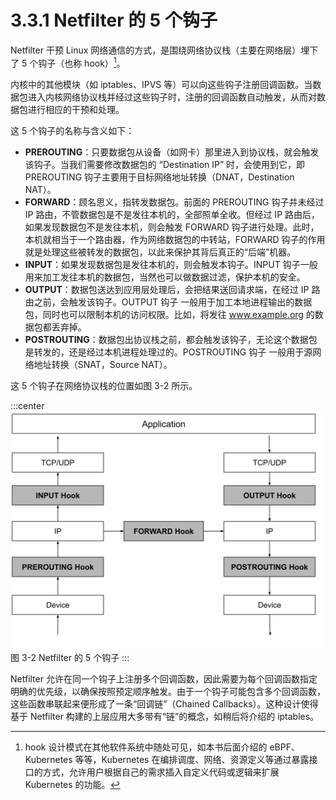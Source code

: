 # 3.3.1 Netfilter 的 5 个钩子

Netfilter 干预 Linux 网络通信的方式，是围绕网络协议栈（主要在网络层）埋下了 5 个钩子（也称 hook）[^1]。

内核中的其他模块（如 iptables、IPVS 等）可以向这些钩子注册回调函数。当数据包进入内核网络协议栈并经过这些钩子时，注册的回调函数自动触发，从而对数据包进行相应的干预和处理。

这 5 个钩子的名称与含义如下：

- **PREROUTING**：只要数据包从设备（如网卡）那里进入到协议栈，就会触发该钩子。当我们需要修改数据包的 “Destination IP” 时，会使用到它，即 PREROUTING 钩子主要用于目标网络地址转换（DNAT，Destination NAT）。
- **FORWARD**：顾名思义，指转发数据包。前面的 PREROUTING 钩子并未经过 IP 路由，不管数据包是不是发往本机的，全部照单全收。但经过 IP 路由后，如果发现数据包不是发往本机，则会触发 FORWARD 钩子进行处理。此时，本机就相当于一个路由器，作为网络数据包的中转站，FORWARD 钩子的作用就是处理这些被转发的数据包，以此来保护其背后真正的“后端”机器。
- **INPUT**：如果发现数据包是发往本机的，则会触发本钩子。INPUT 钩子一般用来加工发往本机的数据包，当然也可以做数据过滤，保护本机的安全。
- **OUTPUT**：数据包送达到应用层处理后，会把结果送回请求端，在经过 IP 路由之前，会触发该钩子。OUTPUT 钩子 一般用于加工本地进程输出的数据包，同时也可以限制本机的访问权限。比如，将发往 www.example.org 的数据包都丢弃掉。
- **POSTROUTING**：数据包出协议栈之前，都会触发该钩子，无论这个数据包是转发的，还是经过本机进程处理过的。POSTROUTING 钩子 一般用于源网络地址转换（SNAT，Source NAT）。

这 5 个钩子在网络协议栈的位置如图 3-2 所示。

:::center
  ![](../assets/netfilter-hook.svg)<br/>
  图 3-2 Netfilter 的 5 个钩子
:::


Netfilter 允许在同一个钩子上注册多个回调函数，因此需要为每个回调函数指定明确的优先级，以确保按照预定顺序触发。由于一个钩子可能包含多个回调函数，这些函数串联起来便形成了一条“回调链”（Chained Callbacks）。这种设计使得基于 Netfilter 构建的上层应用大多带有“链”的概念，如稍后将介绍的 iptables。

[^1]: hook 设计模式在其他软件系统中随处可见，如本书后面介绍的 eBPF、Kubernetes 等等，Kubernetes 在编排调度、网络、资源定义等通过暴露接口的方式，允许用户根据自己的需求插入自定义代码或逻辑来扩展 Kubernetes 的功能。 